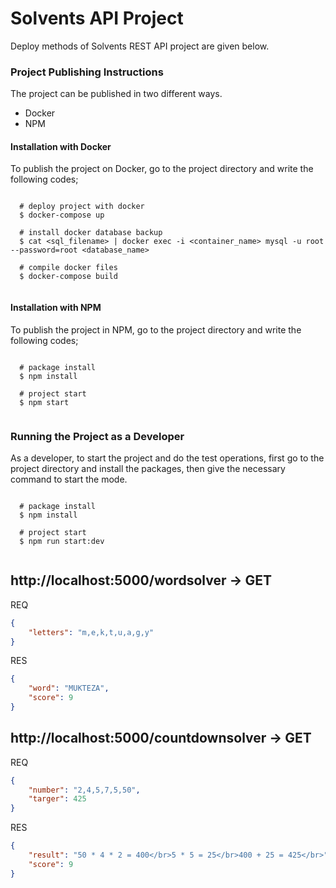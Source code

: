 # Solvents API Project

Deploy methods of Solvents REST API project are given below.

### Project Publishing Instructions
The project can be published in two different ways.
* Docker
* NPM

#### Installation with Docker
To publish the project on Docker, go to the project directory and write the following codes;

```

  # deploy project with docker
  $ docker-compose up

  # install docker database backup
  $ cat <sql_filename> | docker exec -i <container_name> mysql -u root --password=root <database_name>

  # compile docker files
  $ docker-compose build
  
```

#### Installation with NPM
To publish the project in NPM, go to the project directory and write the following codes;

```

  # package install
  $ npm install

  # project start
  $ npm start
  
```

### Running the Project as a Developer
As a developer, to start the project and do the test operations, first go to the project directory and install the packages, then give the necessary command to start the mode.

```

  # package install
  $ npm install

  # project start
  $ npm run start:dev
  
```

## http://localhost:5000/wordsolver -> GET
REQ
```json
{
    "letters": "m,e,k,t,u,a,g,y"
}
```

RES
```json
{
    "word": "MUKTEZA",
    "score": 9
}
```

## http://localhost:5000/countdownsolver -> GET
REQ
```json
{
    "number": "2,4,5,7,5,50",
    "targer": 425
}
```

RES
```json
{
    "result": "50 * 4 * 2 = 400</br>5 * 5 = 25</br>400 + 25 = 425</br>",
    "score": 9
}
```
